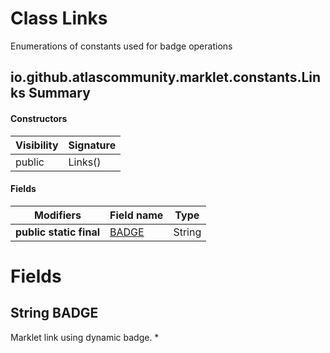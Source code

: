 Class Links
===========
Enumerations of constants used for badge operations

io.github.atlascommunity.marklet.constants.Links Summary
-------
#### Constructors
| Visibility | Signature |
| ---------- | --------- |
| public     | Links()   |
#### Fields
| Modifiers               | Field name                     | Type   |
| ----------------------- | ------------------------------ | ------ |
| **public static final** | [BADGE](#javalangstring-badge) | String |

Fields
======
String BADGE
----------------------
Marklet link using dynamic badge. *


